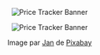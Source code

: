 <div align="center">
    <p>
        <img src="/banner_1200x300px.jpg" alt="Price Tracker Banner" />
    </p>
    <p>
        <img src="/banner_1280x640px.jpg" alt="Price Tracker Banner" />
    </p>
    <p>
        Image par <a
            href="https://pixabay.com/fr/users/janjf93-3084263/?utm_source=link-attribution&amp;utm_medium=referral&amp;utm_campaign=image&amp;utm_content=3614766">Jan</a>
        de <a
            href="https://pixabay.com/fr//?utm_source=link-attribution&amp;utm_medium=referral&amp;utm_campaign=image&amp;utm_content=3614766">Pixabay</a>
    </p>
</div>